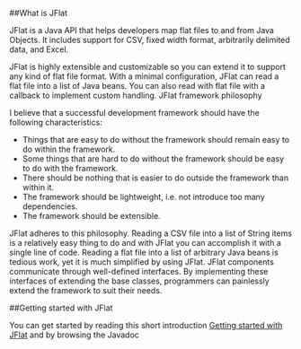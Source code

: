 ##What is JFlat

JFlat is a Java API that helps developers map flat files to and from Java Objects. It includes support for CSV, fixed width format, arbitrarily delimited data, and Excel.

JFlat is highly extensible and customizable so you can extend it to support any kind of flat file format. With a minimal configuration, JFlat can read a flat file into a list of Java beans. You can also read with flat file with a callback to implement custom handling.
JFlat framework philosophy

I believe that a successful development framework should have the following characteristics:

* Things that are easy to do without the framework should remain easy to do within the framework.
* Some things that are hard to do without the framework should be easy to do with the framework.
* There should be nothing that is easier to do outside the framework than within it.
* The framework should be lightweight, i.e. not introduce too many dependencies.
* The framework should be extensible. 

JFlat adheres to this philosophy. Reading a CSV file into a list of String items is a relatively easy thing to do and with JFlat you can accomplish it with a single line of code. Reading a flat file into a list of arbitrary Java beans is tedious work, yet it is much simplified by using JFlat. JFlat components communicate through well-defined interfaces. By implementing these interfaces of extending the base classes, programmers can painlessly extend the framework to suit their needs.

##Getting started with JFlat

You can get started by reading this short introduction [Getting started with JFlat](GettingStarted.md) and by browsing the Javadoc
